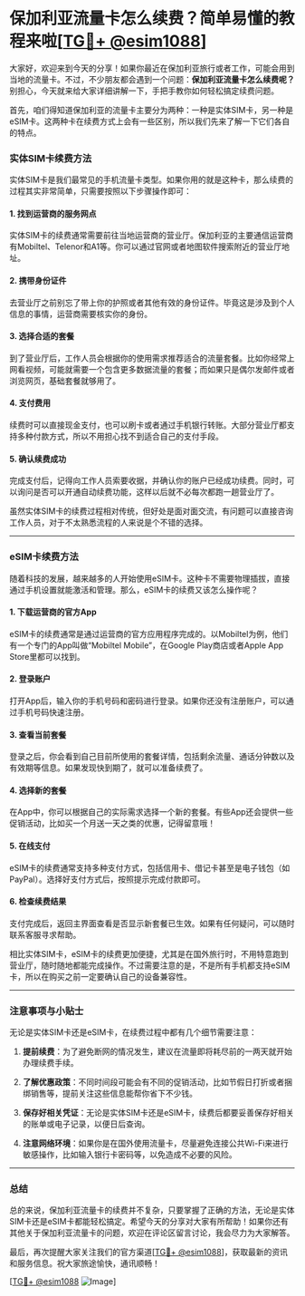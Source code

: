 # 保加利亚流量卡怎么续费？简单易懂的教程来啦[[TG💪+ @esim1088](https://t.me/s/esim1088)]

大家好，欢迎来到今天的分享！如果你最近在保加利亚旅行或者工作，可能会用到当地的流量卡。不过，不少朋友都会遇到一个问题：**保加利亚流量卡怎么续费呢？** 别担心，今天就来给大家详细讲解一下，手把手教你如何轻松搞定续费问题。

首先，咱们得知道保加利亚的流量卡主要分为两种：一种是实体SIM卡，另一种是eSIM卡。这两种卡在续费方式上会有一些区别，所以我们先来了解一下它们各自的特点。

### 实体SIM卡续费方法

实体SIM卡是我们最常见的手机流量卡类型。如果你用的就是这种卡，那么续费的过程其实非常简单，只需要按照以下步骤操作即可：

#### 1. **找到运营商的服务网点**
实体SIM卡的续费通常需要前往当地运营商的营业厅。保加利亚的主要通信运营商有Mobiltel、Telenor和A1等。你可以通过官网或者地图软件搜索附近的营业厅地址。

#### 2. **携带身份证件**
去营业厅之前别忘了带上你的护照或者其他有效的身份证件。毕竟这是涉及到个人信息的事情，运营商需要核实你的身份。

#### 3. **选择合适的套餐**
到了营业厅后，工作人员会根据你的使用需求推荐适合的流量套餐。比如你经常上网看视频，可能就需要一个包含更多数据流量的套餐；而如果只是偶尔发邮件或者浏览网页，基础套餐就够用了。

#### 4. **支付费用**
续费时可以直接现金支付，也可以刷卡或者通过手机银行转账。大部分营业厅都支持多种付款方式，所以不用担心找不到适合自己的支付手段。

#### 5. **确认续费成功**
完成支付后，记得向工作人员索要收据，并确认你的账户已经成功续费。同时，可以询问是否可以开通自动续费功能，这样以后就不必每次都跑一趟营业厅了。

虽然实体SIM卡的续费过程相对传统，但好处是面对面交流，有问题可以直接咨询工作人员，对于不太熟悉流程的人来说是个不错的选择。

---

### eSIM卡续费方法

随着科技的发展，越来越多的人开始使用eSIM卡。这种卡不需要物理插拔，直接通过手机设置就能激活和管理。那么，eSIM卡的续费又该怎么操作呢？

#### 1. **下载运营商的官方App**
eSIM卡的续费通常是通过运营商的官方应用程序完成的。以Mobiltel为例，他们有一个专门的App叫做“Mobiltel Mobile”，在Google Play商店或者Apple App Store里都可以找到。

#### 2. **登录账户**
打开App后，输入你的手机号码和密码进行登录。如果你还没有注册账户，可以通过手机号码快速注册。

#### 3. **查看当前套餐**
登录之后，你会看到自己目前所使用的套餐详情，包括剩余流量、通话分钟数以及有效期等信息。如果发现快到期了，就可以准备续费了。

#### 4. **选择新的套餐**
在App中，你可以根据自己的实际需求选择一个新的套餐。有些App还会提供一些促销活动，比如买一个月送一天之类的优惠，记得留意哦！

#### 5. **在线支付**
eSIM卡的续费通常支持多种支付方式，包括信用卡、借记卡甚至是电子钱包（如PayPal）。选择好支付方式后，按照提示完成付款即可。

#### 6. **检查续费结果**
支付完成后，返回主界面查看是否显示新套餐已生效。如果有任何疑问，可以随时联系客服寻求帮助。

相比实体SIM卡，eSIM卡的续费更加便捷，尤其是在国外旅行时，不用特意跑到营业厅，随时随地都能完成操作。不过需要注意的是，不是所有手机都支持eSIM卡，所以在购买之前一定要确认自己的设备兼容性。

---

### 注意事项与小贴士

无论是实体SIM卡还是eSIM卡，在续费过程中都有几个细节需要注意：

1. **提前续费**：为了避免断网的情况发生，建议在流量即将耗尽前的一两天就开始办理续费手续。
   
2. **了解优惠政策**：不同时间段可能会有不同的促销活动，比如节假日打折或者捆绑销售等，提前关注这些信息能帮你省下不少钱。

3. **保存好相关凭证**：无论是实体SIM卡还是eSIM卡，续费后都要妥善保存好相关的账单或电子记录，以便日后查询。

4. **注意网络环境**：如果你是在国外使用流量卡，尽量避免连接公共Wi-Fi来进行敏感操作，比如输入银行卡密码等，以免造成不必要的风险。

---

### 总结

总的来说，保加利亚流量卡的续费并不复杂，只要掌握了正确的方法，无论是实体SIM卡还是eSIM卡都能轻松搞定。希望今天的分享对大家有所帮助！如果你还有其他关于保加利亚流量卡的问题，欢迎在评论区留言讨论，我会尽力为大家解答。

最后，再次提醒大家关注我们的官方渠道[[TG💪+ @esim1088](https://t.me/s/esim1088)]，获取最新的资讯和服务信息。祝大家旅途愉快，通讯顺畅！

[[TG💪+ @esim1088](https://t.me/s/esim1088) ![Image](https://i.postimg.cc/4NQfJmqS/Snipaste-2025-05-13-00-14-12.png)]